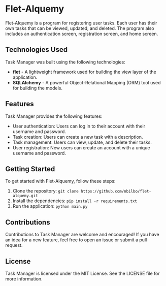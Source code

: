 # Flet-Alquemy

Flet-Alquemy is a program for registering user tasks. Each user has their own tasks that can be viewed, updated, and deleted. The program also includes an authentication screen, registration screen, and home screen.

## Technologies Used
Task Manager was built using the following technologies:
- **flet** - A lightweight framework used for building the view layer of the application.
- **SQLAlchemy** - A powerful Object-Relational Mapping (ORM) tool used for building the models.

## Features
Task Manager provides the following features:
- User authentication: Users can log in to their account with their username and password.
- Task creation: Users can create a new task with a description.
- Task management: Users can view, update, and delete their tasks.
- User registration: New users can create an account with a unique username and password.

## Getting Started
To get started with Flet-Alquemy, follow these steps:
1. Clone the repository: `git clone https://github.com/nbilbo/flet-alquemy.git`
2. Install the dependencies: `pip install -r requirements.txt`
3. Run the application: `python main.py`

## Contributions
Contributions to Task Manager are welcome and encouraged! If you have an idea for a new feature, feel free to open an issue or submit a pull request.

## License
Task Manager is licensed under the MIT License. See the LICENSE file for more information.
